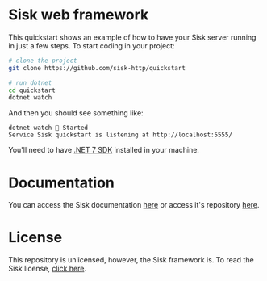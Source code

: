 # Sisk web framework

This quickstart shows an example of how to have your Sisk server running in just a few steps. To start coding in your project:

```bash
# clone the project
git clone https://github.com/sisk-http/quickstart

# run dotnet
cd quickstart
dotnet watch
```

And then you should see something like:

```
dotnet watch 🚀 Started
Service Sisk quickstart is listening at http://localhost:5555/
```

You'll need to have [.NET 7 SDK](https://dotnet.microsoft.com/en-us/download/dotnet/7.0) installed in your machine.

# Documentation

You can access the Sisk documentation [here](https://sisk.proj.pw/) or access it's repository [here](https://github.com/sisk-http/docs).

# License

This repository is unlicensed, however, the Sisk framework is. To read the Sisk license, [click here](https://github.com/sisk-http/core/blob/main/LICENSE.txt).